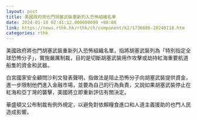 ```yaml
---
layout: post
title: 美國政府將也門胡塞武裝重新列入恐怖組織名單
date: 2024-01-18 02:41:12.000000000 +08:00
link: https://news.rthk.hk/rthk/ch/component/k2/1736686-20240118.htm
categories: rthk
---
```


美國政府將也門胡塞武裝重新列入恐怖組織名單，指將胡塞武裝列為「特別指定全球恐怖分子」，實施嚴厲制裁，目的是切斷胡塞武裝用作攻擊或劫持紅海重要航道船隻的資金和武器。

白宮國家安全顧問沙利文發表聲明，指做法是阻止恐怖分子向胡塞武裝提供資金，進一步限制他們進入金融市場，並要為自己的行為負責，又說如果胡塞武裝停止在紅海和亞丁灣的襲擊，美國將立即重新評估有關決定。

華盛頓又公布制裁有例外規定，以避免對依賴糧食進口和人道主義援助的也門人民造成影響。
